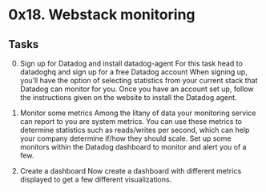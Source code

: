 # 0x18. Webstack monitoring
## Tasks
0. Sign up for Datadog and install datadog-agent
For this task head to datadoghq and sign up for a free Datadog account When signing up, you’ll have the option of selecting statistics from your current stack that Datadog can monitor for you. Once you have an account set up, follow the instructions given on the website to install the Datadog agent.

1. Monitor some metrics
Among the litany of data your monitoring service can report to you are system metrics. You can use these metrics to determine statistics such as reads/writes per second, which can help your company determine if/how they should scale. Set up some monitors within the Datadog dashboard to monitor and alert you of a few.

2. Create a dashboard
Now create a dashboard with different metrics displayed to get a few different visualizations.
